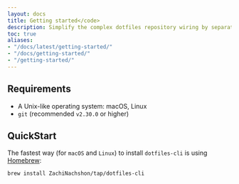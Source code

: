 ```yaml
---
layout: docs
title: Getting started</code>
description: Simplify the complex dotfiles repository wiring by separating the files from the management layer, use a dedicatd CLI utility to control all aspects of the dotfiles repository with ease.
toc: true
aliases:
- "/docs/latest/getting-started/"
- "/docs/getting-started/"
- "/getting-started/"
---
```


## Requirements

- A Unix-like operating system: macOS, Linux
- `git` (recommended `v2.30.0` or higher)

## QuickStart

The fastest way (for `macOS` and `Linux`) to install `dotfiles-cli` is using [Homebrew](https://brew.sh/):

```bash
brew install ZachiNachshon/tap/dotfiles-cli
```
